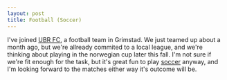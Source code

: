 ```yaml
---
layout: post
title: Football (Soccer)
---
```


I've joined [UBR&nbsp;FC](http://ubrfc.org)</a>, a football team in
Grimstad. We just teamed up about a month ago, but we're allready commited
to a local league, and we're thinking about playing in the norwegian cup
later this fall.  I'm not sure if we're fit enough for the task, but it's
great fun to play [soccer](http://en.wikipedia.org/wiki/Soccer) anyway,
and I'm looking forward to the matches either way it's outcome will be.

